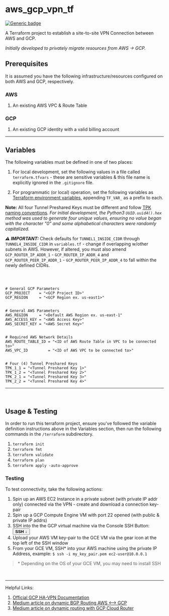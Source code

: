 # aws_gcp_vpn_tf

[![Generic badge](https://img.shields.io/badge/Terraform-v0.15.1-purple.svg)](https://www.terraform.io/upgrade-guides/0-15.html)


A Terraform project to establish a site-to-site VPN Connection between AWS and GCP.

_Initially developed to privately migrate resources from AWS &#x2192; GCP._

## Prerequisites
It is assumed you have the following infrastructure/resources configured on both AWS and GCP, respectively.

### AWS
1. An existing AWS VPC & Route Table

### GCP
1. An existing GCP identity with a valid billing account

<hr>

## Variables
The following variables must be defined in one of two places:

1. For local development, set the following values in a file called `terraform.tfvars` - these are sensitive variables & this file name is explicitly ignored in the `.gitignore` file.

2. For programmatic (or local) operation, set the following variables as [Terraform environment variables](https://www.terraform.io/docs/cli/config/environment-variables.html), appending `TF_VAR_` as a prefix to each.


**Note:** All four Tunnel Preshared Keys must be different and follow [TPK naming conventions](https://registry.terraform.io/providers/hashicorp/aws/latest/docs/resources/vpn_connection#tunnel1_preshared_key).  _For initial development, the Python3 `UUID.uuid4().hex` method was used to generate four unique values, ensuring no value began with the character "0" and some alphabetical characters were randomly capitalized._

**_&#x26A0; IMPORTANT:_** Check defaults for `TUNNEL1_INSIDE_CIDR`  through `TUNNEL4_INSIDE_CIDR` in `variables.tf` - change if overlapping w/other subnets in AWS.  However, if altered, you must also amend `GCP_ROUTER_IP_ADDR_1` - `GCP_ROUTER_IP_ADDR_4` and `GCP_ROUTER_PEER_IP_ADDR_1` - `GCP_ROUTER_PEER_IP_ADDR_4` to fall within the newly defined CIDRs.

<br>

```hcl

# General GCP Parameters
GCP_PROJECT    = "<GCP Project ID>"
GCP_REGION     = "<GCP Region ex. us-east1>"


# General AWS Parameters
AWS_REGION     = "<Default AWS Region ex. us-east-1"
AWS_ACCESS_KEY = "<AWS Access Key>"
AWS_SECRET_KEY = "<AWS Secret Key>"


# Required AWS Network Details
AWS_ROUTE_TABLE_ID = "<ID of AWS Route Table in VPC to be connected to>"
AWS_VPC_ID         = "<ID of AWS VPC to be connected to>"


# Four (4) Tunnel Preshared Keys
TPK_1_1 = "<Tunnel Preshared Key 1>"
TPK_1_2 = "<Tunnel Preshared Key 2>"
TPK_2_1 = "<Tunnel Preshared Key 3>"
TPK_2_2 = "<Tunnel Preshared Key 4>"
```
<hr>
<br>

## Usage & Testing
In order to run this terraform project, ensure you've followed the variable definition instructions above in the Variables section, then run the following commands in the `/terraform` subdirectory.

1. `terraform init`
2. `terraform fmt`
3. `terraform validate`
4. `terraform plan`
5. `terraform apply -auto-approve`

### Testing
To test connectivity, take the following actions:

1. Spin up an AWS EC2 Instance in a private subnet (with private IP addr only) connected via the VPN - create and download a connection key-pair 
2. Spin up a GCP Compute Engine VM with port 22 opened (with public & private IP addrs)
3. SSH into the the GCP virtual machine via the Console SSH Button: <button>**SSH &darr;**</button>
4. Upload your AWS VM key-pair to the GCE VM via the gear icon at the top left of the SSH window
5. From your GCE VM, SSH* into your AWS machine using the private IP Address, example: `$ ssh -i my_key_pair.pem ec2-user@10.0.0.1`

> \* Depending on the OS of your GCE VM, you may need to install SSH

<br>
<hr>

Helpful Links:
1. [Official GCP HA-VPN Documentation](https://cloud.google.com/architecture/build-ha-vpn-connections-google-cloud-aws)
2. [Medium article on dynamic BGP Routing AWS <--> GCP](https://oleg-pershin.medium.com/site-to-site-vpn-between-gcp-and-aws-with-dynamic-bgp-routing-7d7e0366036d)
3. [Medium article on dynamic routing with GCP Cloud Router](https://medium.com/google-cloud/dynamic-routing-with-cloud-router-9ff5c362d833)